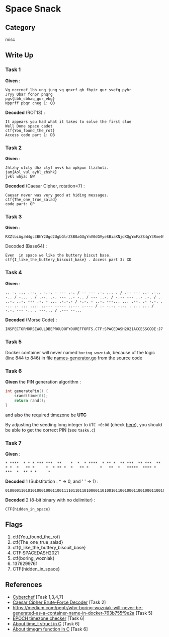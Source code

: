 # Space Snack

## Category

misc

## Write Up

### Task 1

__Given__ :

```text
Vg nccrnef lbh unq jung vg gnxrf gb fbyir gur svefg pyhr
Jryy Qbar fcnpr pnqrg
pgs{Lbh_sbhaq_gur_ebg}
Npprff pbqr cneg 1: QO 
```

__Decoded__ (ROT13) :

```text
It appears you had what it takes to solve the first clue
Well Done space cadet
ctf{You_found_the_rot}
Access code part 1: DB
```

### Task 2

__Given__ :

```text
Jhlzhy ulcly dhz clyf nvvk ha opkpun tlzzhnlz.
jam{Aol_vul_aybl_zhshk}
jvkl whya: NW
```

__Decoded__ (Caesar Cipher, rotation=7) :

```text
Caesar never was very good at hiding messages.
ctf{The_one_true_salad}
code part: GP
```

### Task 3

__Given__ :

```text
RXZlbiAgaW4gc3BhY2Ugd2UgbGlrZSB0aGUgYnV0dGVyeSBiaXNjdXQgYmFzZS4gY3Rme0lfbGlrZV90aGVfYnV0dGVyeV9iaXNjdWl0X2Jhc2V9IC4gQWNjZXNzIHBhcnQgMzogWEQ=
```

Decoded (Base64) :

```text
Even  in space we like the buttery biscut base. ctf{I_like_the_buttery_biscuit_base} . Access part 3: XD
```

### Task 4

__Given__ :

```text
.. -. ... .--. . -.-. - --- .-. / -- --- .-. ... . / .-- --- ..- .-.. -.. / -... . / .--. .-. --- ..- -.. / --- ..-. / -.-- --- ..- .-. / . ..-. ..-. --- .-. - ... .-.-.- / -.-. - ..-. ---... ... .--. .- -.-. . -.. .- ... .... ..--- ----- ..--- .---- / .- -.-. -.-. . ... ... / -.-. --- -.. . ---... / .--- --...
```

__Decoded__ (Morse Code) :

```text
INSPECTORMORSEWOULDBEPROUDOFYOUREFFORTS.CTF:SPACEDASH2021ACCESSCODE:J7
```

### Task 5

Docker container will never named `boring_wozniak`, because of the logic (line 844 to 846) in 
file [names-generator.go](https://github.com/moby/moby/blob/c90254c7464cac5c56e7ab9e6b1857c119d5d263/pkg/namesgenerator/names-generator.go) from the source code

### Task 6

__Given__ the PIN generation algorithm :

```c
int generatePin() {
    srand(time(0));
    return rand();
}
```

and also the required timezone be __UTC__

By adjusting the seeding long integer to `UTC +0:00` (check [here](https://www.epochconverter.com/timezones)), you should be able to get the correct PIN (see `task6.c`)

### Task 7

__Given__ :

```text
* ****  * * * *** ***  **    *  *  * ****  * ** *  ** ***  ** ***  ** * *  *   ** *     *  * ** *  *   ** *     *   **  *   *****  **** *  ***  *  ** * *     * 
```

__Decoded__ 1 (Substitution : * -> 0, and ' ' -> 1) :

```text
0100001101010100010001100111101101101000011010010110010001100100011001010110111001011111011010010110111001011111011100110111000001100001011000110110010101111101
```

__Decoded__ 2 (8-bit binary with no delimiter) :

```text
CTF{hidden_in_space}
```

## Flags

1. ctf{You_found_the_rot}
2. ctf{The_one_true_salad}
3. ctf{I_like_the_buttery_biscuit_base}
4. CTF:SPACEDASH2021
5. ctf{boring_wozniak}
6. 1376299761
7. CTF{hidden_in_space}

## References

- [Cyberchef](https://gchq.github.io/CyberChef/) [Task 1,3,4,7]
- [Caesar Cipher Brute-Force Decoder](https://www.dcode.fr/caesar-cipher) [Task 2]
- <https://medium.com/peptr/why-boring-wozniak-will-never-be-generated-as-a-container-name-in-docker-763b755f9e2a> [Task 5]
- [EPOCH timezone checker](https://www.epochconverter.com/timezones) [Task 6]
- [About time_t struct in C](https://en.cppreference.com/w/c/chrono/time_t) [Task 6]
- [About timegm function in C](https://www.man7.org/linux/man-pages/man3/timegm.3.html) [Task 6]
